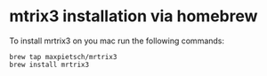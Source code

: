 # mtrix3 installation via homebrew

To install mrtrix3 on you mac run the following commands:

    brew tap maxpietsch/mrtrix3
    brew install mrtrix3
